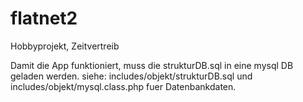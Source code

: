 # flatnet2

Hobbyprojekt, Zeitvertreib

Damit die App funktioniert, muss die strukturDB.sql in eine mysql DB geladen werden.
siehe: includes/objekt/strukturDB.sql und includes/objekt/mysql.class.php fuer Datenbankdaten.

